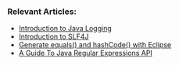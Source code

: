 ### Relevant Articles:
- [Introduction to Java Logging](http://www.baeldung.com/java-logging-intro)
- [Introduction to SLF4J](http://www.baeldung.com/slf4j-with-log4j2-logback)
- [Generate equals() and hashCode() with Eclipse](http://www.baeldung.com/java-eclipse-equals-and-hashcode)
- [A Guide To Java Regular Expressions API](http://www.baeldung.com/regular-expressions-java)
